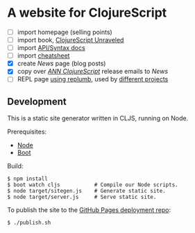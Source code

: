 # A website for ClojureScript

- [ ] import homepage (selling points)
- [ ] import book, [ClojureScript Unraveled](https://leanpub.com/clojurescript-unraveled)
- [ ] import [API/Syntax docs](https://github.com/cljsinfo/cljs-api-docs)
- [ ] import [cheatsheet](http://cljs.info/cheatsheet)
- [x] create _News_ page (blog posts)
- [x] copy over [_ANN ClojureScript_] release emails to _News_
- [ ] REPL page [using replumb](http://clojurescript.io/), used by [different projects](https://github.com/Lambda-X/replumb#community)

[_ANN ClojureScript_]:https://groups.google.com/forum/#!topicsearchin/clojurescript/%22the$20Clojure$20compiler$20that$20emits$20JavaScript$20source$20code%22

## Development

This is a static site generator written in CLJS, running on Node.

Prerequisites:

- [Node](https://nodejs.org/)
- [Boot](http://boot-clj.com/)

Build:

```
$ npm install
$ boot watch cljs           # Compile our Node scripts.
$ node target/sitegen.js    # Generate static site.
$ node target/server.js     # Serve static site.
```

To publish the site to the [GitHub Pages deployment repo](https://github.com/cljsinfo/cljsinfo.github.io):

```
$ ./publish.sh
```
